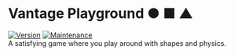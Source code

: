 # Vantage Playground ● ■ ▲
[![Version](https://img.shields.io/badge/version-1.0.0-blue.svg)](https://semver.org) [![Maintenance](https://img.shields.io/badge/Maintained%3F-yes-green.svg)](https://GitHub.com/Naereen/StrapDown.js/graphs/commit-activity) <br>
A satisfying game where you play around with shapes and physics.<br>
